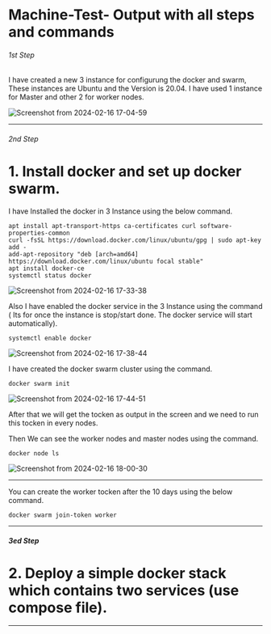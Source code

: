 # Machine-Test- Output with all steps and commands

###### 1st Step
I have created a new 3 instance for configurung the docker and swarm, These instances are Ubuntu and the Version is 20.04. I have used 1 instance for Master and other 2 for worker nodes.

![Screenshot from 2024-02-16 17-04-59](https://github.com/abhirajparthan/Machine-Test/assets/100773790/d5cc96f2-ae98-4adf-aab5-ad85d2b23f26)


----

###### 2nd Step 

# 1. Install docker and set up docker swarm.

I have Installed the docker in 3 Instance using the below command. 
~~~
apt install apt-transport-https ca-certificates curl software-properties-common
curl -fsSL https://download.docker.com/linux/ubuntu/gpg | sudo apt-key add -
add-apt-repository "deb [arch=amd64] https://download.docker.com/linux/ubuntu focal stable"
apt install docker-ce
systemctl status docker
~~~

![Screenshot from 2024-02-16 17-33-38](https://github.com/abhirajparthan/Machine-Test/assets/100773790/6a30e100-956d-4abf-b675-9cc65363743a)


Also I have enabled the docker service in the 3 Instance using the command ( Its for once the instance is stop/start done. The docker service will start automatically). 
~~~
systemctl enable docker
~~~

![Screenshot from 2024-02-16 17-38-44](https://github.com/abhirajparthan/Machine-Test/assets/100773790/90736822-534b-4fea-83bb-5e42dba9cd87)

I have created the docker swarm cluster using the command. 

~~~
docker swarm init
~~~

![Screenshot from 2024-02-16 17-44-51](https://github.com/abhirajparthan/Machine-Test/assets/100773790/2d8962d4-b10b-4293-97d4-70cb1e2086dc)

After that we will get the tocken as output in the screen and we need to run this tocken in every nodes.

Then We can see the worker nodes and master nodes using the command.

~~~
docker node ls
~~~

![Screenshot from 2024-02-16 18-00-30](https://github.com/abhirajparthan/Machine-Test/assets/100773790/f22c950b-d59b-4a23-8e5a-1faaf0c8c0a4)


-----
You can create the worker tocken after the 10 days using the below command.
~~~
docker swarm join-token worker
~~~
-----

##### 3ed Step

# 2. Deploy a simple docker stack which contains two services (use compose file). 

----


